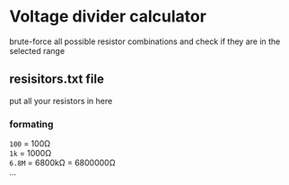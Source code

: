 # Voltage divider calculator

brute-force all possible resistor combinations and check if they are in the selected range

## resisitors.txt file

put all your resistors in here

### formating
`100` = 100Ω \
`1k` = 1000Ω \
`6.8M` = 6800kΩ = 6800000Ω \
...


